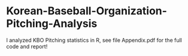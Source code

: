 # Korean-Baseball-Organization-Pitching-Analysis
I analyzed KBO Pitching statistics in R, see file Appendix.pdf for the full code and report!
